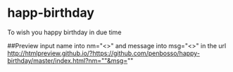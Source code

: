 # happ-birthday 
To wish you happy birthday in due time

##Preview
input name into nm="<>" and message into msg="<>" in the url
http://htmlpreview.github.io/?https://github.com/penbosso/happy-birthday/master/index.html?nm=""&msg=""
